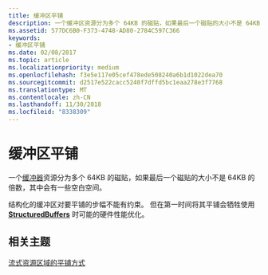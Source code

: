 ```yaml
---
title: 缓冲区平铺
description: 一个缓冲区资源分为多个 64KB 的磁贴，如果最后一个磁贴的大小不是 64KB 的倍数，其中会有一些空白空间。
ms.assetid: 577DC6B0-F373-4748-AD80-2784C597C366
keywords:
- 缓冲区平铺
ms.date: 02/08/2017
ms.topic: article
ms.localizationpriority: medium
ms.openlocfilehash: f3e5e117e05cef478ede508240a6b1d1022dea70
ms.sourcegitcommit: d2517e522cacc5240f7dffd5bc1eaa278e3f7768
ms.translationtype: MT
ms.contentlocale: zh-CN
ms.lasthandoff: 11/30/2018
ms.locfileid: "8338309"
---
```

# <a name="buffer-tiling"></a>缓冲区平铺


一个[缓冲器](introduction-to-buffers.md)资源分为多个 64KB 的磁贴，如果最后一个磁贴的大小不是 64KB 的倍数，其中会有一些空白空间。

结构化的缓冲区对要平铺的步幅不能有约束。 但在第一时间将其平铺会牺牲使用 [**StructuredBuffers**](https://msdn.microsoft.com/library/windows/desktop/ff471514) 时可能的硬件性能优化。

## <a name="span-idrelated-topicsspanrelated-topics"></a><span id="related-topics"></span>相关主题


[流式资源区域的平铺方式](how-a-streaming-resource-s-area-is-tiled.md)

 

 




